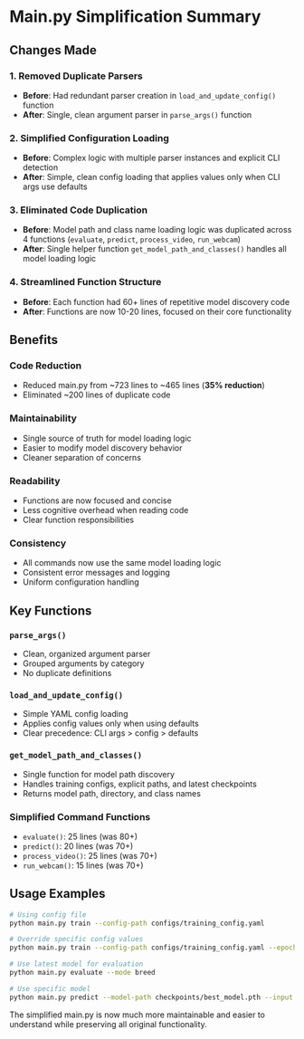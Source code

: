 # Main.py Simplification Summary

## Changes Made

### 1. **Removed Duplicate Parsers**

-   **Before**: Had redundant parser creation in `load_and_update_config()` function
-   **After**: Single, clean argument parser in `parse_args()` function

### 2. **Simplified Configuration Loading**

-   **Before**: Complex logic with multiple parser instances and explicit CLI detection
-   **After**: Simple, clean config loading that applies values only when CLI args use defaults

### 3. **Eliminated Code Duplication**

-   **Before**: Model path and class name loading logic was duplicated across 4 functions (`evaluate`, `predict`, `process_video`, `run_webcam`)
-   **After**: Single helper function `get_model_path_and_classes()` handles all model loading logic

### 4. **Streamlined Function Structure**

-   **Before**: Each function had 60+ lines of repetitive model discovery code
-   **After**: Functions are now 10-20 lines, focused on their core functionality

## Benefits

### **Code Reduction**

-   Reduced main.py from ~723 lines to ~465 lines (**35% reduction**)
-   Eliminated ~200 lines of duplicate code

### **Maintainability**

-   Single source of truth for model loading logic
-   Easier to modify model discovery behavior
-   Cleaner separation of concerns

### **Readability**

-   Functions are now focused and concise
-   Less cognitive overhead when reading code
-   Clear function responsibilities

### **Consistency**

-   All commands now use the same model loading logic
-   Consistent error messages and logging
-   Uniform configuration handling

## Key Functions

### `parse_args()`

-   Clean, organized argument parser
-   Grouped arguments by category
-   No duplicate definitions

### `load_and_update_config()`

-   Simple YAML config loading
-   Applies config values only when using defaults
-   Clear precedence: CLI args > config > defaults

### `get_model_path_and_classes()`

-   Single function for model path discovery
-   Handles training configs, explicit paths, and latest checkpoints
-   Returns model path, directory, and class names

### Simplified Command Functions

-   `evaluate()`: 25 lines (was 80+)
-   `predict()`: 20 lines (was 70+)
-   `process_video()`: 25 lines (was 70+)
-   `run_webcam()`: 15 lines (was 70+)

## Usage Examples

```bash
# Using config file
python main.py train --config-path configs/training_config.yaml

# Override specific config values
python main.py train --config-path configs/training_config.yaml --epochs 100

# Use latest model for evaluation
python main.py evaluate --mode breed

# Use specific model
python main.py predict --model-path checkpoints/best_model.pth --input image.jpg
```

The simplified main.py is now much more maintainable and easier to understand while preserving all original functionality.

